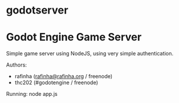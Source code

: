 # godotserver
Godot Engine Game Server
======================================
Simple game server using NodeJS, using very simple authentication.

Authors:
  - rafinha (rafinha@rafinha.org / freenode)
  - thc202 (#godotengine / freenode)

Running:
  node app.js
